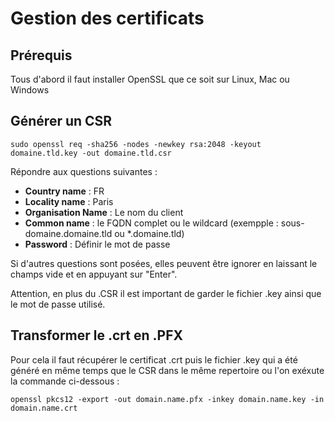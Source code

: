 # Gestion des certificats

## Prérequis 

Tous d'abord il faut installer OpenSSL que ce soit sur Linux, Mac ou Windows

## Générer un CSR

`sudo openssl req -sha256 -nodes -newkey rsa:2048 -keyout domaine.tld.key -out domaine.tld.csr`

Répondre aux questions suivantes :

* **Country name** : FR
* **Locality name** : Paris
* **Organisation Name** : Le nom du client
* **Common name** : le FQDN complet ou le wildcard (exempple : sous-domaine.domaine.tld ou *.domaine.tld)
* **Password** : Définir le mot de passe

Si d'autres questions sont posées, elles peuvent être ignorer en laissant le champs vide et en appuyant sur "Enter".

Attention, en plus du .CSR il est important de garder le fichier .key ainsi que le mot de passe utilisé.

## Transformer le .crt en .PFX

Pour cela il faut récupérer le certificat .crt puis le fichier .key qui a été généré en même temps que le CSR dans le même repertoire ou l'on exéxute la commande ci-dessous : 

 `openssl pkcs12 -export -out domain.name.pfx -inkey domain.name.key -in domain.name.crt`



